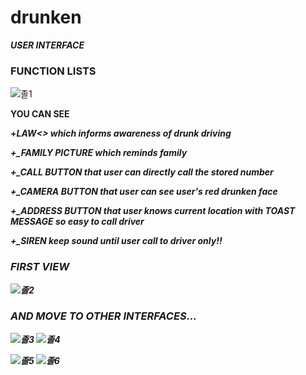 # drunken
**_USER INTERFACE_**
### FUNCTION LISTS
![졸1](https://user-images.githubusercontent.com/44489852/82537117-7cccb400-9b84-11ea-8fa3-119ee517f491.PNG)

<B>YOU CAN SEE

**+<I>LAW<>** which informs awareness of drunk driving

**+_FAMILY PICTURE** which reminds family

**+_CALL BUTTON** that user can directly call the stored number

**+_CAMERA BUTTON** that user can see user's red drunken face

**+_ADDRESS BUTTON** that user knows current location with **TOAST MESSAGE** so easy to call driver

**+_SIREN** keep sound until user call to driver only!!

### FIRST VIEW
![졸2](https://user-images.githubusercontent.com/44489852/82537527-24e27d00-9b85-11ea-97e3-f7b388be6716.png)

### AND MOVE TO OTHER INTERFACES...
![졸3](https://user-images.githubusercontent.com/44489852/82537529-2613aa00-9b85-11ea-83b5-f3eb1386bb39.PNG)
![졸4](https://user-images.githubusercontent.com/44489852/82537530-26ac4080-9b85-11ea-9155-b1dcae43b678.PNG)

![졸5](https://user-images.githubusercontent.com/44489852/82537532-27dd6d80-9b85-11ea-8fb6-9cfcfa1a567e.PNG)
![졸6](https://user-images.githubusercontent.com/44489852/82537533-28760400-9b85-11ea-823e-11a716137699.PNG)
